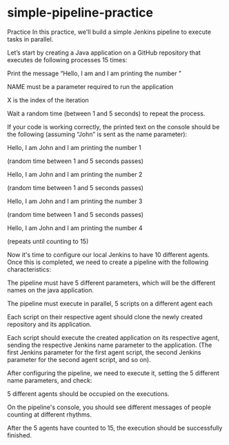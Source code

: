 # simple-pipeline-practice

Practice
In this practice, we'll build a simple Jenkins pipeline to execute tasks in parallel.

Let’s start by creating a Java application on a GitHub repository that executes de following processes 15 times:

Print the message “Hello, I am <NAME> and I am printing the number <X>”

NAME must be a parameter required to run the application

X is the index of the iteration

Wait a random time (between 1 and 5 seconds) to repeat the process.

If your code is working correctly, the printed text on the console should be the following (assuming “John” is sent as the name parameter):

Hello, I am John and I am printing the number 1

(random time between 1 and 5 seconds passes)

 Hello, I am John and I am printing the number 2

(random time between 1 and 5 seconds passes)

Hello, I am John and I am printing the number 3

(random time between 1 and 5 seconds passes)

Hello, I am John and I am printing the number 4

(repeats until counting to 15)

Now it's time to configure our local Jenkins to have 10 different agents. Once this is completed, we need to create a pipeline with the following characteristics:

The pipeline must have 5 different parameters, which will be the different names on the java application.

The pipeline must execute in parallel, 5 scripts on a different agent each

Each script on their respective agent should clone the newly created repository and its application.

Each script should execute the created application on its respective agent, sending the respective Jenkins name parameter to the application. (The first Jenkins parameter for the first agent script, the second Jenkins parameter for the second agent script, and so on).

After configuring the pipeline, we need to execute it, setting the 5 different name parameters, and check:

5 different agents should be occupied on the executions.

On the pipeline's console, you should see different messages of people counting at different rhythms.

After the 5 agents have counted to 15, the execution should be successfully finished.
